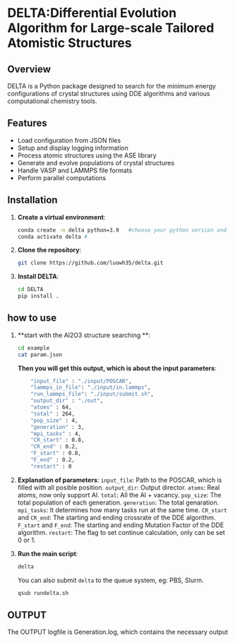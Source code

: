 # DELTA:Differential Evolution Algorithm for Large-scale Tailored Atomistic Structures

## Overview
DELTA is a Python package designed to search for the minimum energy configurations of crystal structures using DDE algorithms and various computational chemistry tools. 

## Features
- Load configuration from JSON files
- Setup and display logging information
- Process atomic structures using the ASE library
- Generate and evolve populations of crystal structures
- Handle VASP and LAMMPS file formats
- Perform parallel computations

## Installation

1. **Create a virtual environment**:
    ```sh
    conda create -n delta python=3.9   #choose your python version and env name
    conda activate delta # 
    ```
2. **Clone the repository**:
    ```sh
    git clone https://github.com/luowh35/delta.git
    ```

3. **Install DELTA**:
    ```sh
    cd DELTA
    pip install .
    ```

## how to use
1. **start with the Al2O3 structure searching **:
   ```sh
   cd example
   cat param.json
   ```
   **Then you will get this output, which is about the input parameters**:
    ```sh
        "input_file" : "./input/POSCAR",
        "lammps_in_file": "./input/in.lammps",
        "run_lammps_file": "./input/submit.sh",
        "output_dir" : "./out",
        "atoms" : 64,
        "total" : 264,
        "pop_size" : 4,
        "generation" : 3,
        "mpi_tasks" : 4,
        "CR_start" : 0.8,
        "CR_end" : 0.2,
        "F_start" : 0.8,
        "F_end" : 0.2,
        "restart" : 0
    ```
    
2. **Explanation of parameters**:
    `input_file`: Path to the POSCAR, which is filled with all posible position.
    `output_dir`: Output director.
    `atoms`: Real atoms, now only support Al.
    `total`: All the Al + vacancy.
    `pop_size`: The total population of each generation.
    `generation`: The total genaration.
    `mpi_tasks`: It determines how many tasks run at the same time.
    `CR_start` and `CR_end`: The starting and ending crossrate ​​of the DDE algorithm.
    `F_start` and `F_end`: The starting and ending Mutation Factor ​​of the DDE algorithm.
    `restart`: The flag to set continue calculation, only can be set 0 or 1.
    
3. **Run the main script**:
    ```sh
    delta
    ```
    You can also submit `delta` to the queue system, eg: PBS, Slurm.
    ```sh
    qsub rundelta.sh
    ```

## OUTPUT
The OUTPUT logfile is Generation.log, which contains the necessary output




